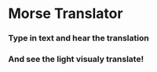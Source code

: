 # Morse Translator

### Type in text and hear the translation
### And see the light visualy translate!